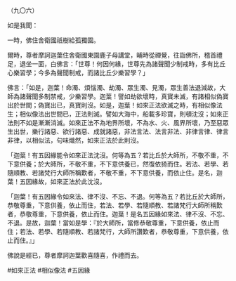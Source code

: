 （九〇六）

如是我聞：

一時，佛住舍衛國祇樹給孤獨園。

爾時，尊者摩訶迦葉住舍衛國東園鹿子母講堂，晡時從禪覺，往詣佛所，稽首禮足，退坐一面，白佛言：「世尊！何因何緣，世尊先為諸聲聞少制戒時，多有比丘心樂習學；今多為聲聞制戒，而諸比丘少樂習學？」

佛言：「如是，迦葉！命濁、煩惱濁、劫濁、眾生濁、見濁，眾生善法退減故，大師為諸聲聞多制禁戒，少樂習學。迦葉！譬如劫欲壞時，真寶未滅，有諸相似偽寶出於世間；偽寶出已，真寶則沒。如是，迦葉！如來正法欲滅之時，有相似像法生；相似像法出世間已，正法則滅。譬如大海中，船載多珍寶，則頓沈沒；如來正法則不如是漸漸消滅。如來正法不為地界所壞，不為水、火、風界所壞，乃至惡眾生出世，樂行諸惡、欲行諸惡、成就諸惡，非法言法、法言非法、非律言律、律言非律，以相似法，句味熾然，如來正法於此則沒。

「迦葉！有五因緣能令如來正法沈沒。何等為五？若比丘於大師所，不敬不重，不下意供養；於大師所，不敬不重，不下意供養已，然復依猗而住。若法、若學、若隨順教、若諸梵行大師所稱歎者，不敬不重，不下意供養，而依止住。是名，迦葉！五因緣故，如來正法於此沈沒。

「迦葉！有五因緣令如來法、律不沒、不忘、不退。何等為五？若比丘於大師所，恭敬尊重，下意供養，依止而住，若法、若學、若隨順教、若諸梵行大師所稱歎者，恭敬尊重，下意供養，依止而住。迦葉！是名五因緣如來法、律不沒、不忘、不退。是故，迦葉！當如是學：『於大師所，當修恭敬尊重，下意供養，依止而住；若法、若學、若隨順教、若諸梵行，大師所讚歎者，恭敬尊重，下意供養，依止而住。』」

佛說是經已，尊者摩訶迦葉歡喜隨喜，作禮而去。





#如來正法
#相似像法
#五因緣
